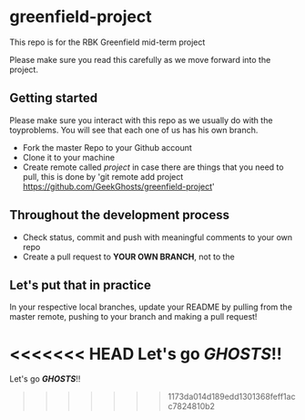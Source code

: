 # greenfield-project
This repo is for the RBK Greenfield mid-term project

Please make sure you read this carefully as we move forward into the project.

## Getting started
Please make sure you interact with this repo as we usually do with the toyproblems. You will see that each one of us has his own branch.

* Fork the master Repo to your Github account
* Clone it to your machine
* Create remote called _project_ in case there are things that you need to pull, this is done by 'git remote add project https://github.com/GeekGhosts/greenfield-project'

## Throughout the development process
* Check status, commit and push with meaningful comments to your own repo
* Create a pull request to **YOUR OWN BRANCH**, not to the

## Let's put that in practice
In your respective local branches, update your README by pulling from the master remote, pushing to your branch and making a pull request!

<<<<<<< HEAD
Let's go _**GHOSTS**_!!
=======
Let's go _**GHOSTS**_!!
>>>>>>> 1173da014d189edd1301368feff1acc7824810b2
